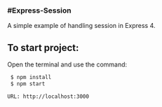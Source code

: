 ### #Express-Session ###

A simple example of handling session in Express 4.

## To start project: 
Open the terminal and use the command: 
```sh
 $ npm install
 $ npm start
```

``` 
URL: http://localhost:3000
```
